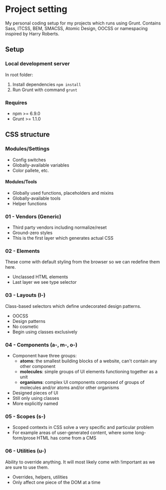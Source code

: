 # Project setting
My personal coding setup for my projects which runs using Grunt. Contains Sass, ITCSS, BEM, SMACSS, Atomic Design, OOCSS or namespacing inspired by Harry Roberts.
## Setup
### Local development server
In root folder:
1. Install dependencies ```npm install```
2. Run Grunt with command ```grunt```

### Requires
- npm >= 6.9.0
- Grunt >= 1.1.0

## CSS structure
### Modules/Settings
- Config switches
- Globally-available variables
- Color pallete, etc.

#### Modules/Tools
- Globally used functions, placeholders and mixins
- Globally-available tools
- Helper functions

### 01 - Vendors (Generic)
- Third party vendors including normalize/reset
- Ground-zero styles
- This is the first layer which generates actual CSS

### 02 - Elements
These come with default styling from the browser so we can redefine them here.
- Unclassed HTML elements
- Last layer we see type selector

### 03 - Layouts (l-)
Class-based selectors which define undecorated design patterns.
- OOCSS
- Design patterns
- No cosmetic
- Begin using classes exclusively

### 04 - Components (a-, m-, o-)
- Component have three groups:
  - **atoms**: the smallest building blocks of a website, can't contain any other component
  - **molecules**: simple groups of UI elements functioning together as a unit
  - **organisms**: complex UI components composed of groups of molecules and/or atoms and/or other organisms
- Designed pieces of UI
- Still only using classes
- More explicitly named

### 05 - Scopes (s-)
- Scoped contexts in CSS solve a very specific and particular problem
- For example areas of user-generated content, where some long-form/prose HTML has come from a CMS

### 06 - Utilities (u-)
Ability to override anything. It will most likely come with !important as we are sure to use them.
- Overrides, helpers, utilities
- Only affect one piece of the DOM at a time
